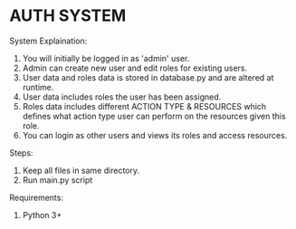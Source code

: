 # AUTH SYSTEM

System Explaination:
1. You will initially be logged in as 'admin' user.
2. Admin can create new user and edit roles for existing users.
3. User data and roles data is stored in database.py and are altered at runtime.
4. User data includes roles the user has been assigned.
5. Roles data includes different ACTION TYPE & RESOURCES which defines what action type user can perform on the resources given this role.
6. You can login as other users and views its roles and access resources.

Steps:
1. Keep all files in same directory.
2. Run main.py script

Requirements:
1) Python 3+
